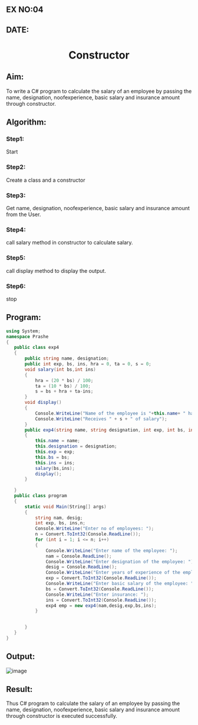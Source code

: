 ## EX NO:04
## DATE:
# <p align="center">Constructor
## Aim:
 To write a C# program to calculate the salary of an employee by passing the name, designation, noofexperience, basic salary and insurance amount through constructor.
 
 ## Algorithm:
 ### Step1:
 Start
### Step2:
Create a class and a constructor
### Step3:
Get name, designation, noofexperience, basic salary and insurance amount from the User.
### Step4:
call salary method in constructor to calculate salary.
### Step5:
call display method to display the output.
### Step6:
stop
 
 
 ## Program:
 ```c#
 using System;
namespace Prashe
{
    public class exp4
    {
        public string name, designation;
        public int exp, bs, ins, hra = 0, ta = 0, s = 0;
        void salary(int bs,int ins)
        {
            hra = (20 * bs) / 100;
            ta = (10 * bs) / 100;
            s = bs + hra + ta-ins;
        }
        void display()
        {
            Console.WriteLine("Name of the employee is "+this.name+ " having "+this.exp+ " of experience, working as "+this.designation);
            Console.WriteLine("Receives " + s + " of salary");
        }
        public exp4(string name, string designation, int exp, int bs, int ins)
        {
            this.name = name;
            this.designation = designation;
            this.exp = exp;
            this.bs = bs;
            this.ins = ins;
            salary(bs,ins);
            display();
        }
            
    }
    public class program
    {   
        static void Main(String[] args)
        {
            string nam, desig;
            int exp, bs, ins,n;
            Console.WriteLine("Enter no of employees: ");
            n = Convert.ToInt32(Console.ReadLine());
            for (int i = 1; i <= n; i++)
            {
                Console.WriteLine("Enter name of the employee: ");
                nam = Console.ReadLine();
                Console.WriteLine("Enter designation of the employee: ");
                desig = Console.ReadLine();
                Console.WriteLine("Enter years of experience of the employee: ");
                exp = Convert.ToInt32(Console.ReadLine());
                Console.WriteLine("Enter basic salary of the employee: ");
                bs = Convert.ToInt32(Console.ReadLine());
                Console.WriteLine("Enter insurance: ");
                ins = Convert.ToInt32(Console.ReadLine());
                exp4 emp = new exp4(nam,desig,exp,bs,ins);
            }

            
        }
    }
}
 ```
 ## Output:
 ![image](https://user-images.githubusercontent.com/75235488/166908617-03fdb99d-3bb3-4ec9-8ecb-dc40ab2c904a.png)

 ## Result:
  Thus C# program to calculate the salary of an employee by passing the name, designation, noofexperience, basic salary and insurance amount through constructor is executed successfully.
